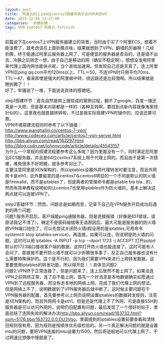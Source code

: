 ```yaml
---
layout: post
title:  阿里云ECS上64位centos7搭建可用于访问外网的VP
date: 2015-12-06 13:27:00
categories:  折腾折腾
tags: VPN CentOS7 阿里云 Tofinish
---
```

前篇说下在centos7上VPN服务器建立的背景，当时由于买了个阿里ECS，想着不能浪费了，就考虑该在上面折腾点啥，结果就想到了VPN，翻墙的厉器啊！几经折腾，终于能通过阿里云服务器上网了，可是便宜的服务器是青岛的，还是墙不出去...冷静之后转念一想，由于自己是移动的网（确实不稳定啊），想想没准用阿里来代理上国内网也能快点呢，当个游戏加速用。但发现自己还是天真了，连上阿里VPN后ping qq.com平均120ms以上、TTL＝50，不连VPN时只用平均70ms、TTL＝47，看来即使是强大的阿里做中转，绕远路还是比较慢啊。所以结果就是瞎折腾了！！ <br>
好了，牢骚说了一堆，下面说说具体的搭建吧。

step1搭建环节：首先自然是网上搜现成的案例过程，翻不了google，百度一搜还真是一大把，但是基本内容都是一样的（各种互转啊，要找到点新内容就像海里捞针似的）。这里我也就直接转转啦，不过是我实际搭建VPN时操作的，应该还算可靠。<br> 
VPN环境搭建流程同时参考了以下链接：<br>
<http://www.wanghailin.cn/centos-7-vpn/> <br>
<http://www.codeceo.com/article/centos7-vpn-server.html> <br>
<http://bbs.aliyun.com/read/162297.html>  <br>
<http://blog.csdn.net/johnnycode/article/details/45543157> <br>
为什么一个常规的搭建流程要参考这么多呢？因为里面没有一个，同时满足在阿里云ECS服务器，并且是64位centos7系统上用于代理上网的。而且由于是第一次搭建，难免很多不好把握，就多参考对比了。<br>
主要注意阿里是XEN架构的，所以iptables设置外网代理转发时要注意，而且外网网卡是eth1，此外要留意的是centos7与centos6明显的一个不同是默认的防火墙是firewalld，而不是iptables了，但是两者的管理命令都是iptable bla bla...的，然而有简单教程说明如何让centos7也使用iptables作为防火墙的，基本上解决这两点就可以连接VPN了。

step2答疑环节：然而，问题总是如期而至，记录下自己在VPN服务开启成功后遇到的两个问题:<br>
问题1:服务开启后，客户端能ping通服务器，但是连接报错（好像是651错误，请原谅我记不清了）。确定不是密码输错等无语原因后，最大可能是服务器的防火墙把VPN端口挡住了，可以先尝试关闭防火墙(假设用的是iptables,可用命令systemctl stop iptables.service)，再连接，如果可以连，则说明是防火墙的问题。这时可以用
iptables -A INPUT -p tcp --dport 1723 -j ACCEPT
打开pptpd默认的1723端口接收客户端的数据，这样打开防火墙也能连接了。这时可能有人会问了，那直接不要开防火墙不就可以少折腾很多事了，反正自己服务器也没有什么需要特殊保护的。这个是不行的，因为我们需要VPN来进行上网转发数据，这里要借用iptables的转发功能，所以得开启！！具体见问题2<br>
问题2;VPN终于正常连接了，但是问题来了，连上后居然不能上网了。如果没连VPN之前网终正常，连了后不能上网。首先一个好消息是本地数据确实如愿通过VPN到了远程服务器，而没有走本地的网络上网，完成了我们代理上网的想法。但是网络上不了，说明数据到了VPN服务器后就中断了。这时候主要问题在于VPN服务器的配置，首先要参考以上网页说明设置iptables的数据转发规则，注意是XEN架构的，而且外网网卡是eth1。但是还是代理上不了外网，可是直接SSH到服务器是可以访问外网的，说明仍旧配置有问题，最后发现了一个很好的帖子，里面总结了连网失败的解决办法<http://bbs.aliyun.com/read/163732.html?spm=5176.bbsr163732.0.0.DU3Vqo>。里面提到的iptables设置前要查看和清除旧规则很有用，因为规则是按顺序优先级检验的。另一个真正解决问题的就是设置mtu的问题，要把VPN连接的mtu设置为1500，然后奇迹般地可以代理上网了，不过网速比想像中慢就是了。

